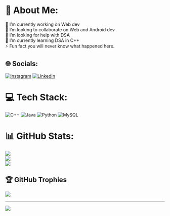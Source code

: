 # 💫 About Me:
🔭 I’m currently working on Web dev<br>👯 I’m looking to collaborate on Web and Android dev<br>🤝 I’m looking for help with DSA<br>🌱 I’m currently learning  DSA in C++<br>⚡ Fun fact you will never know what happened here. 


## 🌐 Socials:
[![Instagram](https://img.shields.io/badge/Instagram-%23E4405F.svg?logo=Instagram&logoColor=white)](https://instagram.com/_adarshhh.__) [![LinkedIn](https://img.shields.io/badge/LinkedIn-%230077B5.svg?logo=linkedin&logoColor=white)](https://linkedin.com/in/https://www.linkedin.com/in/adarsh-kumar-mishra-b59253300?utm_source=share&utm_campaign=share_via&utm_content=profile&utm_medium=android_app) 

# 💻 Tech Stack:
![C++](https://img.shields.io/badge/c++-%2300599C.svg?style=for-the-badge&logo=c%2B%2B&logoColor=white) ![Java](https://img.shields.io/badge/java-%23ED8B00.svg?style=for-the-badge&logo=openjdk&logoColor=white) ![Python](https://img.shields.io/badge/python-3670A0?style=for-the-badge&logo=python&logoColor=ffdd54) ![MySQL](https://img.shields.io/badge/mysql-4479A1.svg?style=for-the-badge&logo=mysql&logoColor=white)
# 📊 GitHub Stats:
![](https://github-readme-stats.vercel.app/api?username=CodeX-266&theme=dark&hide_border=false&include_all_commits=false&count_private=false)<br/>
![](https://github-readme-streak-stats.herokuapp.com/?user=CodeX-266&theme=dark&hide_border=false)<br/>
![](https://github-readme-stats.vercel.app/api/top-langs/?username=CodeX-266&theme=dark&hide_border=false&include_all_commits=false&count_private=false&layout=compact)

## 🏆 GitHub Trophies
![](https://github-profile-trophy.vercel.app/?username=CodeX-266&theme=radical&no-frame=false&no-bg=true&margin-w=4)

---
[![](https://visitcount.itsvg.in/api?id=CodeX-266&icon=0&color=0)](https://visitcount.itsvg.in)

<!-- Proudly created with GPRM ( https://gprm.itsvg.in ) -->